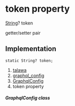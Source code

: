 
<div>

# token property

</div>


[String](https://api.flutter.dev/flutter/dart-core/String-class.html)?
token


getter/setter pair




## Implementation

``` language-dart
static String? token;
```







1.  [talawa](../../index.html)
2.  [graphql_config](../../services_graphql_config/)
3.  [GraphqlConfig](../../services_graphql_config/GraphqlConfig-class.html)
4.  token property

##### GraphqlConfig class







